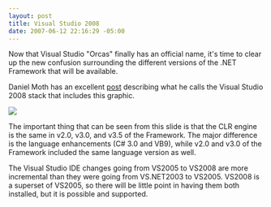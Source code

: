 ```yaml
---
layout: post
title: Visual Studio 2008
date: 2007-06-12 22:16:29 -05:00
---
```


Now that Visual Studio "Orcas" finally has an official name, it's time to clear up the new confusion surrounding the different versions of the .NET Framework that will be available.

Daniel Moth has an excellent [post](http://www.danielmoth.com/Blog/2007/06/visual-studio-2008-stack.html) describing what he calls the Visual Studio 2008 stack that includes this graphic.

![](http://www.danielmoth.com/Blog/Orcas.png)

The important thing that can be seen from this slide is that the CLR engine is the same in v2.0, v3.0, and v3.5 of the Framework. The major difference is the language enhancements (C# 3.0 and VB9), while v2.0 and v3.0 of the Framework included the same language version as well.

The Visual Studio IDE changes going from VS2005 to VS2008 are more incremental than they were going from VS.NET2003 to VS2005. VS2008 is a superset of VS2005, so there will be little point in having them both installed, but it is possible and supported.

